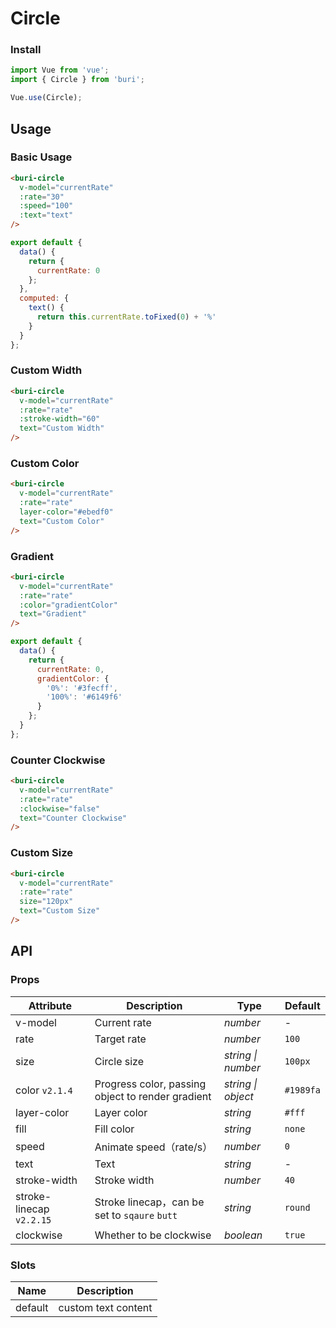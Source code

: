 # Circle

### Install

``` javascript
import Vue from 'vue';
import { Circle } from 'buri';

Vue.use(Circle);
```

## Usage

### Basic Usage

```html
<buri-circle
  v-model="currentRate"
  :rate="30"
  :speed="100"
  :text="text"
/>
```

``` javascript
export default {
  data() {
    return {
      currentRate: 0
    };
  },
  computed: {
    text() {
      return this.currentRate.toFixed(0) + '%'
    }
  }
};
```

### Custom Width

```html
<buri-circle
  v-model="currentRate"
  :rate="rate"
  :stroke-width="60"
  text="Custom Width"
/>
```

### Custom Color

```html
<buri-circle
  v-model="currentRate"
  :rate="rate"
  layer-color="#ebedf0"
  text="Custom Color"
/>
```

### Gradient

```html
<buri-circle
  v-model="currentRate"
  :rate="rate"
  :color="gradientColor"
  text="Gradient"
/>
```

``` javascript
export default {
  data() {
    return {
      currentRate: 0,
      gradientColor: {
        '0%': '#3fecff',
        '100%': '#6149f6'
      }
    };
  }
};
```

### Counter Clockwise

```html
<buri-circle
  v-model="currentRate"
  :rate="rate"
  :clockwise="false"
  text="Counter Clockwise"
/>
```

### Custom Size

```html
<buri-circle
  v-model="currentRate"
  :rate="rate"
  size="120px"
  text="Custom Size"
/>
```

## API

### Props

| Attribute | Description | Type | Default |
|------|------|------|------|
| v-model | Current rate | *number* | - |
| rate | Target rate | *number* | `100` |
| size | Circle size | *string \| number* | `100px` |
| color `v2.1.4` | Progress color, passing object to render gradient | *string \| object* | `#1989fa` |
| layer-color | Layer color | *string* | `#fff` |
| fill | Fill color | *string* | `none` |
| speed | Animate speed（rate/s）| *number* | `0` |
| text | Text | *string* | - |
| stroke-width | Stroke width | *number* | `40` |
| stroke-linecap `v2.2.15` | Stroke linecap，can be set to `sqaure` `butt` | *string* | `round` |
| clockwise | Whether to be clockwise | *boolean* | `true` |

### Slots

| Name | Description |
|------|------|
| default | custom text content |
